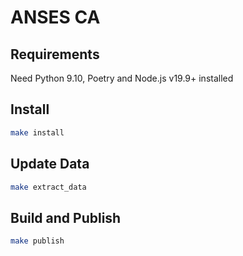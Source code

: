 # ANSES CA

## Requirements

Need Python 9.10, Poetry and Node.js v19.9+ installed

## Install

```bash
make install
```

## Update Data

```bash
make extract_data
```

## Build and Publish

```bash
make publish
```

